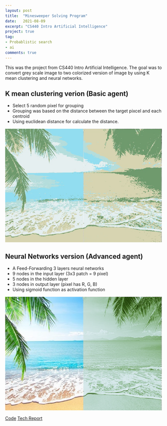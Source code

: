 ```yaml
---
layout: post
title:  "Minesweeper Solving Program"
date:   2021-08-09
excerpt: "CS440 Intro Artificial Intelligence"
project: true
tag:
- Probablistic search
- ai
comments: true
---
```

This was the project from CS440 Intro Artificial Intelligence. The goal was to convert grey scale image to two colorized version of image by using K mean clustering and neural networks.

## K mean clustering verion (Basic agent)
* Select 5 random pixel for grouping
* Grouping was based on the distance between the target pixcel and each centroid
* Using euclidean distance for calculate the distance.

![](../assets/img/basic1.png)

## Neural Networks version (Advanced agent)
* A Feed-Forwarding 3 layers neural networks
* 9 nodes in the input layer (3x3 patch = 9 pixel)
* 5 nodes in the hidden layer
* 3 nodes in output layer (pixel has R, G, B)
* Using sigmoid function as activation function

![](../assets/img/advanced1.png)

<div markdown="0">
    <a href="https://github.com/Norden-Tenzin/440ArtificialIntelligence/tree/master/COLORIZATION" class="btn">Code</a>
    <a href="https://github.com/Norden-Tenzin/440ArtificialIntelligence/blob/master/COLORIZATION/Report4_sk1998_tn266.pdf" class="btn">Tech Report</a>
</div>
